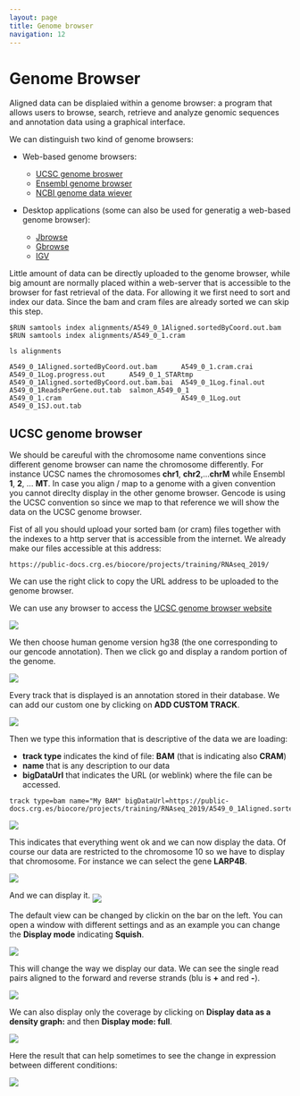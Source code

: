 ```yaml
---
layout: page
title: Genome browser 
navigation: 12
---
```


# Genome Browser
Aligned data can be displaied within a genome browser: a program that allows users to browse, search, retrieve and analyze genomic sequences and annotation data using a graphical interface.

We can distinguish two kind of genome browsers:
* Web-based genome browsers:
  * [UCSC genome broswer](https://genome-euro.ucsc.edu/cgi-bin/hgGateway?redirect=manual&source=genome.ucsc.edu)
  * [Ensembl genome browser](https://www.ensembl.org/index.html)
  * [NCBI genome data wiever](https://www.ncbi.nlm.nih.gov/genome/gdv/)

* Desktop applications (some can also be used for generatig a web-based genome browser):
  * [Jbrowse](https://jbrowse.org/)
  * [Gbrowse](http://gmod.org/wiki/GBrowse_2.0_HOWTO)
  * [IGV](https://software.broadinstitute.org/software/igv/)
  
Little amount of data can be directly uploaded to the genome browser, while big amount are normally placed within a web-server that is accessible to the browser for fast retrieval of the data. For allowing it we first need to sort and index our data. Since the bam and cram files are already sorted we can skip this step.

```{bash}
$RUN samtools index alignments/A549_0_1Aligned.sortedByCoord.out.bam
$RUN samtools index alignments/A549_0_1.cram       

ls alignments

A549_0_1Aligned.sortedByCoord.out.bam      A549_0_1.cram.crai     A549_0_1Log.progress.out      A549_0_1_STARtmp
A549_0_1Aligned.sortedByCoord.out.bam.bai  A549_0_1Log.final.out  A549_0_1ReadsPerGene.out.tab  salmon_A549_0_1
A549_0_1.cram                              A549_0_1Log.out        A549_0_1SJ.out.tab

```
## UCSC genome browser
We should be careuful with the chromosome name conventions since different genome browser can name the chromosome differently. For instance UCSC names the chromosomes **chr1**, **chr2**,...**chrM** while Ensembl **1**, **2**, ... **MT**. In case you align / map to a genome with a given convention you cannot direclty display in the other genome browser.
Gencode is using the UCSC convention so since we map to that reference we will show the data on the UCSC genome browser. 

Fist of all you should upload your sorted bam (or cram) files together with the indexes to a http server that is accessible from the internet. We already make our files accessible at this address:

```{bash}
https://public-docs.crg.es/biocore/projects/training/RNAseq_2019/
```
We can use the right click to copy the URL address to be uploaded to the genome browser.

We can use any browser to access the [UCSC genome browser website](https://genome-euro.ucsc.edu/cgi-bin/hgGateway?redirect=manual&source=genome.ucsc.edu)

<img src="images/ucsc1.png"  align="middle" />

We then choose human genome version hg38 (the one corresponding to our gencode annotation). Then we click go and display a random portion of the genome. 

<img src="images/ucsc2.png"  align="middle" />

Every track that is displayed is an annotation stored in their database. We can add our custom one by clicking on **ADD CUSTOM TRACK**. 

<img src="images/ucsc3.png"  align="middle" />

Then we type this information that is descriptive of the data we are loading:
* **track type** indicates the kind of file: **BAM** (that is indicating also **CRAM**)
* **name** that is any description to our data 
* **bigDataUrl** that indicates the URL (or weblink) where the file can be accessed. 

```{bash}
track type=bam name="My BAM" bigDataUrl=https://public-docs.crg.es/biocore/projects/training/RNAseq_2019/A549_0_1Aligned.sortedByCoord.out.bam
```

<img src="images/ucsc4.png"  align="middle" />

This indicates that everything went ok and we can now display the data. Of course our data are restricted to the chromosome 10 so we have to display that chromosome. For instance we can select the gene **LARP4B**.

<img src="images/ucsc5.png"  align="middle" />

And we can display it. 
<img src="images/ucsc6.png"  align="middle" />

The default view can be changed by clickin on the bar on the left. You can open a window with different settings and as an example you can change the **Display mode** indicating  **Squish**.

<img src="images/ucsc7.png"  align="middle" />

This will change the way we display our data. We can see the single read pairs aligned to the forward and reverse strands (blu is **+** and red **-**).  

<img src="images/ucsc8.png"  align="middle" />

We can also display only the coverage by clicking on **Display data as a density graph:** and then **Display mode: full**. 

<img src="images/ucsc9.png"  align="middle" />

Here the result that can help sometimes to see the change in expression between different conditions:

<img src="images/ucsc10.png"  align="middle" />


